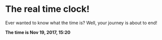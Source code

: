 # The real time clock!

Ever wanted to know what the time is? Well, your journey is about to end!

**The time is Nov 19, 2017, 15:20**